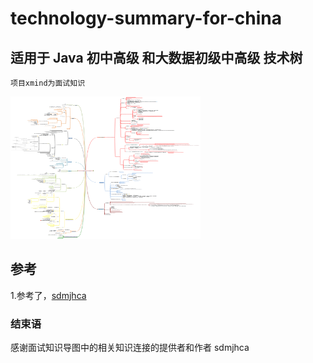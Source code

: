 # technology-summary-for-china


## 适用于 Java 初中高级 和大数据初级中高级 技术树


`项目xmind为面试知识`

<img src="https://github.com/SANDUO421/technology-summary-for-china/blob/master/Java/Java%20%E6%8A%80%E6%9C%AFDom%E6%A0%91.png?raw=true" alt="java 技术树" width="304" height="228">



## 参考

1.参考了，[sdmjhca](https://github.com/sdmjhca)   

### 结束语
感谢面试知识导图中的相关知识连接的提供者和作者 sdmjhca
